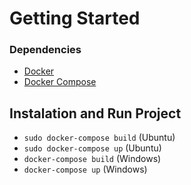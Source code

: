 # Getting Started

### Dependencies

- [Docker](https://docs.docker.com/engine/install/)
- [Docker Compose](https://docs.docker.com/compose/install/)

## Instalation and Run Project

- `sudo docker-compose build` (Ubuntu)
- `sudo docker-compose up` (Ubuntu)
- `docker-compose build` (Windows)
- `docker-compose up` (Windows)
